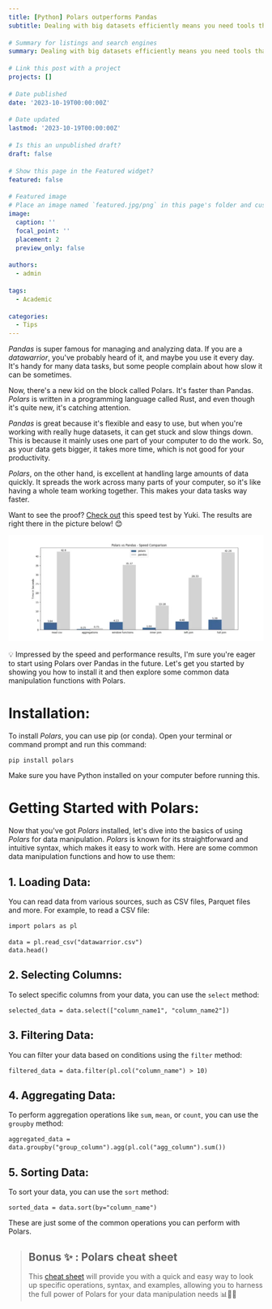 ```yaml
---
title: [Python] Polars outperforms Pandas
subtitle: Dealing with big datasets efficiently means you need tools that can do calculations quickly and make operations work better. That's where Polars steps in. Polars is a strong open-source tool made for doing data tasks really fast and well in Python.

# Summary for listings and search engines
summary: Dealing with big datasets efficiently means you need tools that can do calculations quickly and make operations work better. That's where Polars steps in. Polars is a strong open-source tool made for doing data tasks really fast and well in Python.

# Link this post with a project
projects: []

# Date published
date: '2023-10-19T00:00:00Z'

# Date updated
lastmod: '2023-10-19T00:00:00Z'

# Is this an unpublished draft?
draft: false

# Show this page in the Featured widget?
featured: false

# Featured image
# Place an image named `featured.jpg/png` in this page's folder and customize its options here.
image:
  caption: ''
  focal_point: ''
  placement: 2
  preview_only: false

authors:
  - admin

tags:
  - Academic

categories:
  - Tips
---
```


*Pandas* is super famous for managing and analyzing data. If you are a *datawarrior*, you've probably heard of it, and maybe you use it every day. It's handy for many data tasks, but some people complain about how slow it can be sometimes.

Now, there's a new kid on the block called Polars. It's faster than Pandas. *Polars* is written in a programming language called Rust, and even though it's quite new, it's catching attention.

*Pandas* is great because it's flexible and easy to use, but when you're working with really huge datasets, it can get stuck and slow things down. This is because it mainly uses one part of your computer to do the work. So, as your data gets bigger, it takes more time, which is not good for your productivity.

*Polars*, on the other hand, is excellent at handling large amounts of data quickly. It spreads the work across many parts of your computer, so it's like having a whole team working together. This makes your data tasks way faster.

Want to see the proof?  [Check out](https://stuffbyyuki.com/pandas-vs-polars-speed-comparison/?utm_content=cmp-true) this speed test by Yuki. The results are right there in the picture below! 😊

![Pandas vs Polars](benchmark.png)

💡 Impressed by the speed and performance results, I'm sure you're eager to start using Polars over Pandas in the future. Let's get you started by showing you how to install it and then explore some common data manipulation functions with Polars.

# Installation:
To install *Polars*, you can use pip (or conda). Open your terminal or command prompt and run this command:
```shell
pip install polars
```
Make sure you have Python installed on your computer before running this.

# Getting Started with Polars:

Now that you've got *Polars* installed, let's dive into the basics of using *Polars* for data manipulation. *Polars* is known for its straightforward and intuitive syntax, which makes it easy to work with. Here are some common data manipulation functions and how to use them:
## 1. Loading Data:
You can read data from various sources, such as CSV files, Parquet files and more. For example, to read a CSV file:
```shell
import polars as pl

data = pl.read_csv("datawarrior.csv")
data.head()
```
## 2. Selecting Columns:

To select specific columns from your data, you can use the `select` method:
```shell
selected_data = data.select(["column_name1", "column_name2"])
```
## 3. Filtering Data:

You can filter your data based on conditions using the `filter` method:
```shell
filtered_data = data.filter(pl.col("column_name") > 10)
```
## 4. Aggregating Data:

To perform aggregation operations like `sum`, `mean`, or `count`, you can use the `groupby` method:
```shell
aggregated_data = data.groupby("group_column").agg(pl.col("agg_column").sum())
```
## 5. Sorting Data:

To sort your data, you can use the `sort` method:
```shell
sorted_data = data.sort(by="column_name")
```

These are just some of the common operations you can perform with Polars. 

> ## Bonus ✨ : Polars cheat sheet
> This [cheat sheet](https://franzdiebold.github.io/polars-cheat-sheet/Polars_cheat_sheet.pdf) will provide you with a quick and easy way to look up specific operations, syntax, and examples, allowing you to harness the full power of Polars for your data manipulation needs 📊🚀😊

